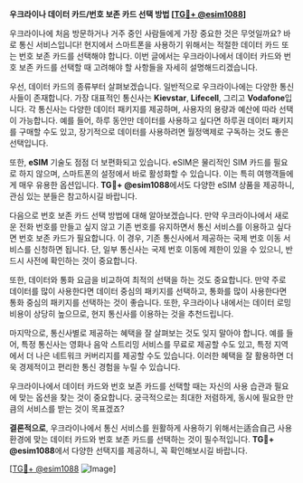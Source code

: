 **우크라이나 데이터 카드/번호 보존 카드 선택 방법 [[TG💪+ @esim1088](https://t.me/s/esim1088)]**

우크라이나에 처음 방문하거나 거주 중인 사람들에게 가장 중요한 것은 무엇일까요? 바로 통신 서비스입니다! 현지에서 스마트폰을 사용하기 위해서는 적절한 데이터 카드 또는 번호 보존 카드를 선택해야 합니다. 이번 글에서는 우크라이나에서 데이터 카드와 번호 보존 카드를 선택할 때 고려해야 할 사항들을 자세히 설명해드리겠습니다.

우선, 데이터 카드의 종류부터 살펴보겠습니다. 일반적으로 우크라이나에는 다양한 통신사들이 존재합니다. 가장 대표적인 통신사는 **Kievstar**, **Lifecell**, 그리고 **Vodafone**입니다. 각 통신사는 다양한 데이터 패키지를 제공하며, 사용자의 용량과 예산에 따라 선택이 가능합니다. 예를 들어, 하루 동안만 데이터를 사용하고 싶다면 하루권 데이터 패키지를 구매할 수도 있고, 장기적으로 데이터를 사용하려면 월정액제로 구독하는 것도 좋은 선택입니다. 

또한, **eSIM** 기술도 점점 더 보편화되고 있습니다. eSIM은 물리적인 SIM 카드를 필요로 하지 않으며, 스마트폰의 설정에서 바로 활성화할 수 있습니다. 이는 특히 여행객들에게 매우 유용한 옵션입니다. **TG💪+ @esim1088**에서도 다양한 eSIM 상품을 제공하니, 관심 있는 분들은 참고하시길 바랍니다.

다음으로 번호 보존 카드 선택 방법에 대해 알아보겠습니다. 만약 우크라이나에서 새로운 전화 번호를 만들고 싶지 않고 기존 번호를 유지하면서 통신 서비스를 이용하고 싶다면 번호 보존 카드가 필요합니다. 이 경우, 기존 통신사에서 제공하는 국제 번호 이동 서비스를 신청하면 됩니다. 단, 일부 통신사는 국제 번호 이동에 제한이 있을 수 있으니, 반드시 사전에 확인하는 것이 중요합니다.

또한, 데이터와 통화 요금을 비교하여 최적의 선택을 하는 것도 중요합니다. 만약 주로 데이터를 많이 사용한다면 데이터 중심의 패키지를 선택하고, 통화를 많이 사용한다면 통화 중심의 패키지를 선택하는 것이 좋습니다. 또한, 우크라이나 내에서는 데이터 로밍 비용이 상당히 높으므로, 현지 통신사를 이용하는 것을 추천드립니다.

마지막으로, 통신사별로 제공하는 혜택을 잘 살펴보는 것도 잊지 말아야 합니다. 예를 들어, 특정 통신사는 영화나 음악 스트리밍 서비스를 무료로 제공할 수도 있고, 특정 지역에서 더 나은 네트워크 커버리지를 제공할 수도 있습니다. 이러한 혜택을 잘 활용하면 더욱 경제적이고 편리한 통신 경험을 누릴 수 있습니다.

우크라이나에서 데이터 카드와 번호 보존 카드를 선택할 때는 자신의 사용 습관과 필요에 맞는 옵션을 찾는 것이 중요합니다. 궁극적으로는 최대한 저렴하게, 동시에 필요한 만큼의 서비스를 받는 것이 목표겠죠?

**결론적으로**, 우크라이나에서 통신 서비스를 원활하게 사용하기 위해서는适合自己 사용 환경에 맞는 데이터 카드와 번호 보존 카드를 선택하는 것이 필수적입니다. **TG💪+ @esim1088**에서 다양한 선택지를 제공하니, 꼭 확인해보시길 바랍니다.

[[TG💪+ @esim1088](https://t.me/s/esim1088) ![Image](https://i.postimg.cc/Y0z9fWf4/image.png)]